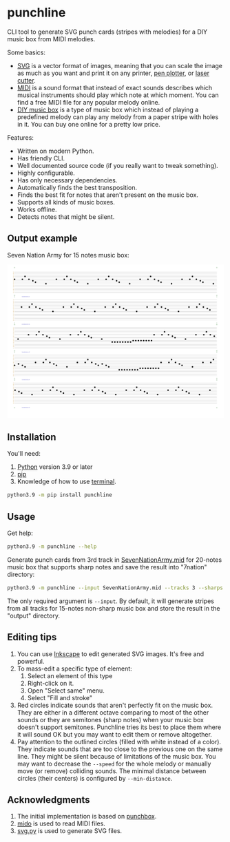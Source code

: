# punchline

CLI tool to generate SVG punch cards (stripes with melodies) for a DIY music box from MIDI melodies.

Some basics:

+ [SVG](https://en.wikipedia.org/wiki/Scalable_Vector_Graphics) is a vector format of images, meaning that you can scale the image as much as you want and print it on any printer, [pen plotter](https://all3dp.com/2/pen-plotters-best-xy-plotters/), or [laser cutter](https://en.wikipedia.org/wiki/Laser_cutting).
+ [MIDI](https://en.wikipedia.org/wiki/MIDI) is a sound format that instead of exact sounds describes which musical instruments should play which note at which moment. You can find a free MIDI file for any popular melody online.
+ [DIY music box](https://musicboxfun.com/guides/diy-music-box) is a type of music box which instead of playing a predefined melody can play any melody from a paper stripe with holes in it. You can buy one online for a pretty low price.

Features:

+ Written on modern Python.
+ Has friendly CLI.
+ Well documented source code (if you really want to tweak something).
+ Highly configurable.
+ Has only necessary dependencies.
+ Automatically finds the best transposition.
+ Finds the best fit for notes that aren't present on the music box.
+ Supports all kinds of music boxes.
+ Works offline.
+ Detects notes that might be silent.

## Output example

Seven Nation Army for 15 notes music box:

![seven nation army output example](./example.png)

## Installation

You'll need:

1. [Python](https://www.python.org/) version 3.9 or later
1. [pip](https://pip.pypa.io/en/stable/)
1. Knowledge of how to use [terminal](https://en.wikipedia.org/wiki/Terminal_emulator).

```bash
python3.9 -m pip install punchline
```

## Usage

Get help:

```bash
python3.9 -m punchline --help
```

Generate punch cards from 3rd track in [SevenNationArmy.mid](https://freemidi.org/download3-3953-seven-nation-army-white-stripes) for 20-notes music box that supports sharp notes and save the result into "7nation" directory:

```bash
python3.9 -m punchline --input SevenNationArmy.mid --tracks 3 --sharps --notes-count 20 --output 7nation
```

The only required argument is `--input`. By default, it will generate stripes from all tracks for 15-notes non-sharp music box and store the result in the "output" directory.

## Editing tips

1. You can use [Inkscape](https://inkscape.org/) to edit generated SVG images. It's free and powerful.
1. To mass-edit a specific type of element:
    1. Select an element of this type
    1. Right-click on it.
    1. Open "Select same" menu.
    1. Select "Fill and stroke"
1. Red circles indicate sounds that aren't perfectly fit on the music box. They are either in a different octave comparing to most of the other sounds or they are semitones (sharp notes) when your music box doesn't support semitones. Punchline tries its best to place them where it will sound OK but you may want to edit them or remove altogether.
1. Pay attention to the outlined circles (filled with white instead of a color). They indicate sounds that are too close to the previous one on the same line. They might be silent because of limitations of the music box. You may want to decrease the `--speed` for the whole melody or manually move (or remove) colliding sounds. The minimal distance between circles (their centers) is configured by `--min-distance`.

## Acknowledgments

1. The initial implementation is based on [punchbox](https://github.com/psav/punchbox).
1. [mido](https://mido.readthedocs.io/en/latest/) is used to read MIDI files.
1. [svg.py](https://github.com/orsinium-labs/svg.py) is used to generate SVG files.
